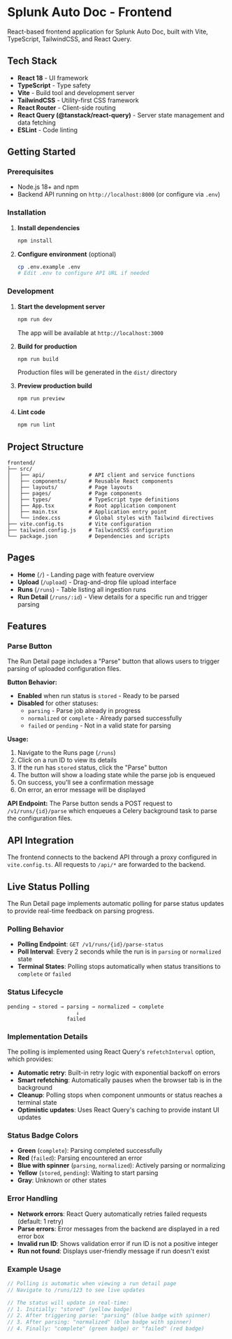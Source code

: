 # Splunk Auto Doc - Frontend

React-based frontend application for Splunk Auto Doc, built with Vite, TypeScript, TailwindCSS, and React Query.

## Tech Stack

- **React 18** - UI framework
- **TypeScript** - Type safety
- **Vite** - Build tool and development server
- **TailwindCSS** - Utility-first CSS framework
- **React Router** - Client-side routing
- **React Query (@tanstack/react-query)** - Server state management and data fetching
- **ESLint** - Code linting

## Getting Started

### Prerequisites

- Node.js 18+ and npm
- Backend API running on `http://localhost:8000` (or configure via `.env`)

### Installation

1. **Install dependencies**
   ```bash
   npm install
   ```

2. **Configure environment** (optional)
   ```bash
   cp .env.example .env
   # Edit .env to configure API URL if needed
   ```

### Development

1. **Start the development server**
   ```bash
   npm run dev
   ```

   The app will be available at `http://localhost:3000`

2. **Build for production**
   ```bash
   npm run build
   ```

   Production files will be generated in the `dist/` directory

3. **Preview production build**
   ```bash
   npm run preview
   ```

4. **Lint code**
   ```bash
   npm run lint
   ```

## Project Structure

```
frontend/
├── src/
│   ├── api/              # API client and service functions
│   ├── components/       # Reusable React components
│   ├── layouts/          # Page layouts
│   ├── pages/            # Page components
│   ├── types/            # TypeScript type definitions
│   ├── App.tsx           # Root application component
│   ├── main.tsx          # Application entry point
│   └── index.css         # Global styles with Tailwind directives
├── vite.config.ts        # Vite configuration
├── tailwind.config.js    # TailwindCSS configuration
└── package.json          # Dependencies and scripts
```

## Pages

- **Home** (`/`) - Landing page with feature overview
- **Upload** (`/upload`) - Drag-and-drop file upload interface
- **Runs** (`/runs`) - Table listing all ingestion runs
- **Run Detail** (`/runs/:id`) - View details for a specific run and trigger parsing

## Features

### Parse Button

The Run Detail page includes a "Parse" button that allows users to trigger parsing of uploaded configuration files.

**Button Behavior:**
- **Enabled** when run status is `stored` - Ready to be parsed
- **Disabled** for other statuses:
  - `parsing` - Parse job already in progress
  - `normalized` or `complete` - Already parsed successfully
  - `failed` or `pending` - Not in a valid state for parsing

**Usage:**
1. Navigate to the Runs page (`/runs`)
2. Click on a run ID to view its details
3. If the run has `stored` status, click the "Parse" button
4. The button will show a loading state while the parse job is enqueued
5. On success, you'll see a confirmation message
6. On error, an error message will be displayed

**API Endpoint:**
The Parse button sends a POST request to `/v1/runs/{id}/parse` which enqueues a Celery background task to parse the configuration files.

## API Integration

The frontend connects to the backend API through a proxy configured in `vite.config.ts`. All requests to `/api/*` are forwarded to the backend.

## Live Status Polling

The Run Detail page implements automatic polling for parse status updates to provide real-time feedback on parsing progress.

### Polling Behavior

- **Polling Endpoint**: `GET /v1/runs/{id}/parse-status`
- **Poll Interval**: Every 2 seconds while the run is in `parsing` or `normalized` state
- **Terminal States**: Polling stops automatically when status transitions to `complete` or `failed`

### Status Lifecycle

```
pending → stored → parsing → normalized → complete
                      ↓
                   failed
```

### Implementation Details

The polling is implemented using React Query's `refetchInterval` option, which provides:

- **Automatic retry**: Built-in retry logic with exponential backoff on errors
- **Smart refetching**: Automatically pauses when the browser tab is in the background
- **Cleanup**: Polling stops when component unmounts or status reaches a terminal state
- **Optimistic updates**: Uses React Query's caching to provide instant UI updates

### Status Badge Colors

- **Green** (`complete`): Parsing completed successfully
- **Red** (`failed`): Parsing encountered an error
- **Blue with spinner** (`parsing`, `normalized`): Actively parsing or normalizing
- **Yellow** (`stored`, `pending`): Waiting to start parsing
- **Gray**: Unknown or other states

### Error Handling

- **Network errors**: React Query automatically retries failed requests (default: 1 retry)
- **Parse errors**: Error messages from the backend are displayed in a red error box
- **Invalid run ID**: Shows validation error if run ID is not a positive integer
- **Run not found**: Displays user-friendly message if run doesn't exist

### Example Usage

```typescript
// Polling is automatic when viewing a run detail page
// Navigate to /runs/123 to see live updates

// The status will update in real-time:
// 1. Initially: "stored" (yellow badge)
// 2. After triggering parse: "parsing" (blue badge with spinner)
// 3. After parsing: "normalized" (blue badge with spinner)
// 4. Finally: "complete" (green badge) or "failed" (red badge)
```

